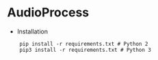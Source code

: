 # AudioProcess

- Installation

```
    pip install -r requirements.txt # Python 2
    pip3 install -r requirements.txt # Python 3
```